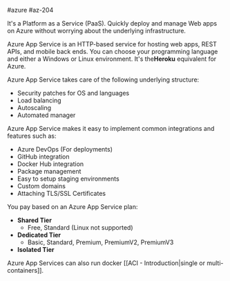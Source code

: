 #azure #az-204 

It's a Platform as a Service (PaaS).
Quickly deploy and manage Web apps on Azure without worrying about the underlying infrastructure.

Azure App Service is an HTTP-based service for hosting web apps, REST APIs, and mobile back ends.
You can choose your programming language and either a Windows or Linux environment.
It's the**Heroku** equivalent for Azure.

Azure App Service takes care of the following underlying structure:
- Security patches for OS and languages
- Load balancing
- Autoscaling
- Automated manager

Azure App Service makes it easy to implement common integrations and features such as:
- Azure DevOps (For deployments)
- GitHub integration
- Docker Hub integration
- Package management
- Easy to setup staging environments
- Custom domains
- Attaching TLS/SSL Certificates

You pay based on an Azure App Service plan:
- **Shared Tier**
	- Free, Standard (Linux not supported)
- **Dedicated Tier**
	- Basic, Standard, Premium, PremiumV2, PremiumV3
- **Isolated Tier**

Azure App Services can also run docker [[ACI - Introduction|single or multi-containers]].